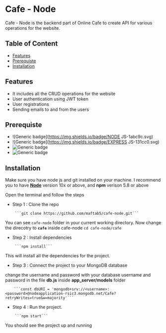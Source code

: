 # **Cafe - Node**

Cafe - Node is the backend part of Online Cafe to create API for various operations for the website.
## Table of Content
* [Features](#Features)
* [Prerequiste](#Prerequiste)
* [Installation](#Installation)

## Features
* It includes all the CRUD operations for the website
* User authentication using JWT token
* User registrations
* Sending emails to and from the users

## Prerequiste
* ![Generic badge](https://img.shields.io/badge/NODE JS-1abc9c.svg)
* ![Generic badge](https://img.shields.io/badge/EXPRESS JS-131cc0.svg)
* ![Generic badge](https://img.shields.io/badge/Mongoose-<COLOR>.svg)
* ![Generic badge](https://img.shields.io/badge/MongoDB-<COLOR>.svg)


## Installation

Make sure you have node js and git installed on your machine. I recommend you to have **[Node](https://nodejs.org/en/download/)** version 10x or above, and **npm** verison 5.8 or above

Open the terminal and follow the steps
* Step 1 : Clone the repo

       ```git clone https://github.com/maftab5/cafe-node.git```
 
 You can see `cafe-node` folder in your current working directory. Now change the direcotry to **`cafe`** inside cafe-node
 `cd cafe-node/cafe`
 
 * Step 2 : Install dependencies
 
        ```npm install```
 
 This will install all the dependencies for the project.
 * Step 3 : Connect the project to your MongoDB database
 
 change the username and password with your database username and password in the file **db.js** inside **app_server/models** folder
 
        ```const dbURI = 'mongodb+srv://<username>:<password>@nodeapplication-rsic3.mongodb.net/Cafe?retryWrites=true&w=majority'```
 
 * Step 4 : Run the project.
 
        ```npm start```
 
 You should see the project up and running
